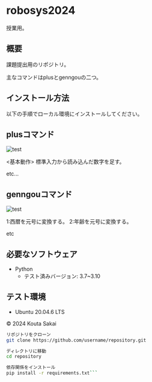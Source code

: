 # robosys2024
授業用。

## 概要
課題提出用のリポジトリ。

主なコマンドはplusとgenngouの二つ。

## インストール方法

以下の手順でローカル環境にインストールしてください。


## plusコマンド
![test](https://github.com/rasukutabeyou/robosys2024/actions/workflows/test.yml/badge.svg)

<基本動作>
標準入力から読み込んだ数字を足す。



etc...

## genngouコマンド
![test](https://github.com/rasukutabeyou/robosys2024/actions/workflows/gtest.yml/badge.svg)

1:西暦を元号に変換する。
2:年齢を元号に変換する。

etc

## 必要なソフトウェア
- Python
  - テスト済みバージョン: 3.7~3.10

## テスト環境
- Ubuntu 20.04.6 LTS

© 2024 Kouta Sakai

```bash
リポジトリをクローン
git clone https://github.com/username/repository.git

ディレクトリに移動
cd repository

依存関係をインストール
pip install -r requirements.txt```

